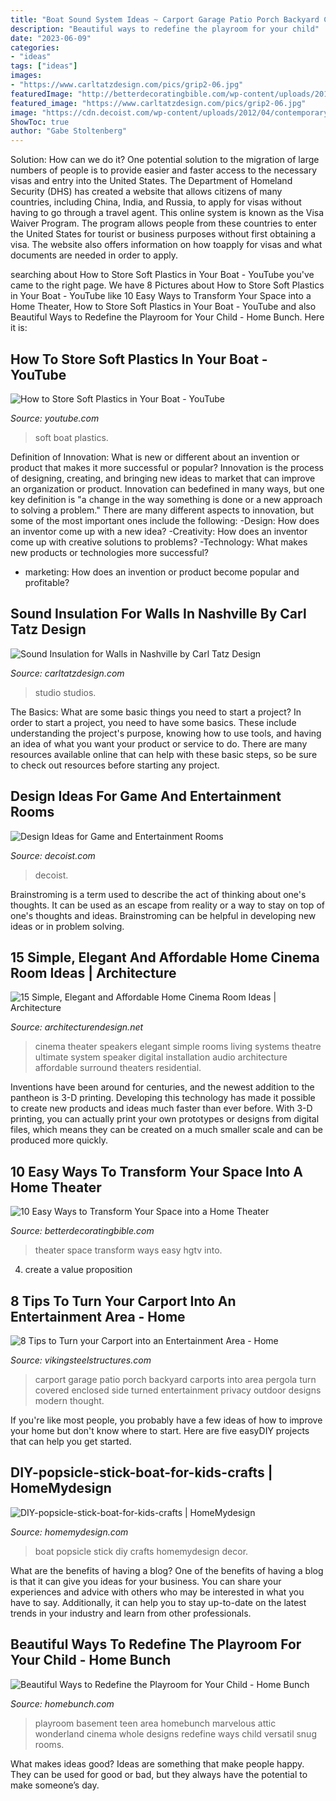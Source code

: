 ```yaml
---
title: "Boat Sound System Ideas ~ Carport Garage Patio Porch Backyard Carports Into Area Pergola Turn Covered Enclosed Side Turned Entertainment Privacy Outdoor Designs Modern Thought"
description: "Beautiful ways to redefine the playroom for your child"
date: "2023-06-09"
categories:
- "ideas"
tags: ["ideas"]
images:
- "https://www.carltatzdesign.com/pics/grip2-06.jpg"
featuredImage: "http://betterdecoratingbible.com/wp-content/uploads/2017/08/home-theater-decorating-ideas-how-to-make-create-cheap-budget.jpg"
featured_image: "https://www.carltatzdesign.com/pics/grip2-06.jpg"
image: "https://cdn.decoist.com/wp-content/uploads/2012/04/contemporary-game-room-design.jpg"
ShowToc: true
author: "Gabe Stoltenberg"
---
```



Solution: How can we do it?
One potential solution to the migration of large numbers of people is to provide easier and faster access to the necessary visas and entry into the United States. The Department of Homeland Security (DHS) has created a website that allows citizens of many countries, including China, India, and Russia, to apply for visas without having to go through a travel agent. This online system is known as the Visa Waiver Program. The program allows people from these countries to enter the United States for tourist or business purposes without first obtaining a visa. The website also offers information on how toapply for visas and what documents are needed in order to apply.

	

		
searching about How to Store Soft Plastics in Your Boat - YouTube you've came to the right page. We have 8 Pictures about How to Store Soft Plastics in Your Boat - YouTube like 10 Easy Ways to Transform Your Space into a Home Theater, How to Store Soft Plastics in Your Boat - YouTube and also Beautiful Ways to Redefine the Playroom for Your Child - Home Bunch. Here it is:
		
    
## How To Store Soft Plastics In Your Boat - YouTube

<img loading=lazy src="https://i.ytimg.com/vi/mVCLXWHStIQ/maxresdefault.jpg" onerror="this.onerror=null;this.src='https://tse1.mm.bing.net/th?id=OIP.c5Xct1aPoG3HFcR5UjagpwHaEK&amp;pid=15.1';" alt="How to Store Soft Plastics in Your Boat - YouTube">

_Source: youtube.com_

>soft boat plastics. 

	

Definition of Innovation: What is new or different about an invention or product that makes it more successful or popular?
Innovation is the process of designing, creating, and bringing new ideas to market that can improve an organization or product. Innovation can bedefined in many ways, but one key definition is "a change in the way something is done or a new approach to solving a problem." 
There are many different aspects to innovation, but some of the most important ones include the following: 
-Design: How does an inventor come up with a new idea? 
-Creativity: How does an inventor come up with creative solutions to problems? 
-Technology: What makes new products or technologies more successful? 
- marketing: How does an invention or product become popular and profitable?

    
## Sound Insulation For Walls In Nashville By Carl Tatz Design

<img loading=lazy src="https://www.carltatzdesign.com/pics/grip2-06.jpg" onerror="this.onerror=null;this.src='https://tse1.mm.bing.net/th?id=OIP.HAHJaUFg1cql-tHFvSfLbgHaE8&amp;pid=15.1';" alt="Sound Insulation for Walls in Nashville by Carl Tatz Design">

_Source: carltatzdesign.com_

>studio studios. 

	

The Basics: What are some basic things you need to start a project?
In order to start a project, you need to have some basics. These include understanding the project's purpose, knowing how to use tools, and having an idea of what you want your product or service to do. There are many resources available online that can help with these basic steps, so be sure to check out resources before starting any project.

    
## Design Ideas For Game And Entertainment Rooms

<img loading=lazy src="https://cdn.decoist.com/wp-content/uploads/2012/04/contemporary-game-room-design.jpg" onerror="this.onerror=null;this.src='https://tse4.mm.bing.net/th?id=OIP._bptzjniXTOsPFQ3Ko-s_wHaE8&amp;pid=15.1';" alt="Design Ideas for Game and Entertainment Rooms">

_Source: decoist.com_

>decoist. 

	

Brainstroming is a term used to describe the act of thinking about one's thoughts. It can be used as an escape from reality or a way to stay on top of one's thoughts and ideas. Brainstroming can be helpful in developing new ideas or in problem solving.

    
## 15 Simple, Elegant And Affordable Home Cinema Room Ideas | Architecture

<img loading=lazy src="http://cdn.architecturendesign.net/wp-content/uploads/2014/08/160.jpg" onerror="this.onerror=null;this.src='https://tse3.mm.bing.net/th?id=OIP.i-J2zuuUmK2qy7bq91PR7AHaE7&amp;pid=15.1';" alt="15 Simple, Elegant and Affordable Home Cinema Room Ideas | Architecture">

_Source: architecturendesign.net_

>cinema theater speakers elegant simple rooms living systems theatre ultimate system speaker digital installation audio architecture affordable surround theaters residential. 

	

Inventions have been around for centuries, and the newest addition to the pantheon is 3-D printing. Developing this technology has made it possible to create new products and ideas much faster than ever before. With 3-D printing, you can actually print your own prototypes or designs from digital files, which means they can be created on a much smaller scale and can be produced more quickly.

    
## 10 Easy Ways To Transform Your Space Into A Home Theater

<img loading=lazy src="http://betterdecoratingbible.com/wp-content/uploads/2017/08/home-theater-decorating-ideas-how-to-make-create-cheap-budget.jpg" onerror="this.onerror=null;this.src='https://tse2.mm.bing.net/th?id=OIP.Zd4jdaz88nBlt18IBUgAAAHaJ4&amp;pid=15.1';" alt="10 Easy Ways to Transform Your Space into a Home Theater">

_Source: betterdecoratingbible.com_

>theater space transform ways easy hgtv into. 

	

4. create a value proposition 

    
## 8 Tips To Turn Your Carport Into An Entertainment Area - Home

<img loading=lazy src="http://www.vikingsteelstructures.com/cdn.vikingsteelstructures.com/uploads/28683/t8.jpg" onerror="this.onerror=null;this.src='https://tse2.mm.bing.net/th?id=OIP.TFV4TZGbboU7OHLSG35afgHaFj&amp;pid=15.1';" alt="8 Tips to Turn your Carport into an Entertainment Area - Home">

_Source: vikingsteelstructures.com_

>carport garage patio porch backyard carports into area pergola turn covered enclosed side turned entertainment privacy outdoor designs modern thought. 

	

If you're like most people, you probably have a few ideas of how to improve your home but don't know where to start. Here are five easyDIY projects that can help you get started.

    
## DIY-popsicle-stick-boat-for-kids-crafts | HomeMydesign

<img loading=lazy src="https://homemydesign.com/wp-content/uploads/2016/06/DIY-popsicle-stick-boat-for-kids-crafts.jpg" onerror="this.onerror=null;this.src='https://tse4.mm.bing.net/th?id=OIP.jH_CPzthVKFQJzOjhHrVwwHaJQ&amp;pid=15.1';" alt="DIY-popsicle-stick-boat-for-kids-crafts | HomeMydesign">

_Source: homemydesign.com_

>boat popsicle stick diy crafts homemydesign decor. 

	

What are the benefits of having a blog?
One of the benefits of having a blog is that it can give you ideas for your business. You can share your experiences and advice with others who may be interested in what you have to say. Additionally, it can help you to stay up-to-date on the latest trends in your industry and learn from other professionals.

    
## Beautiful Ways To Redefine The Playroom For Your Child - Home Bunch

<img loading=lazy src="http://www.homebunch.com/wp-content/uploads/2016/09/Basement-media-room-playroom.-Versatil-basement-area-with-media-room-and-playroom.-Basement-media-room-playroom-Basement-mediaroom-playroom-Moore-Audio-Design.jpg" onerror="this.onerror=null;this.src='https://tse1.mm.bing.net/th?id=OIP.ckXX7gSjaqqqgYuPGH68WQHaJ5&amp;pid=15.1';" alt="Beautiful Ways to Redefine the Playroom for Your Child - Home Bunch">

_Source: homebunch.com_

>playroom basement teen area homebunch marvelous attic wonderland cinema whole designs redefine ways child versatil snug rooms. 

	

What makes ideas good?
Ideas are something that make people happy. They can be used for good or bad, but they always have the potential to make someone’s day.

